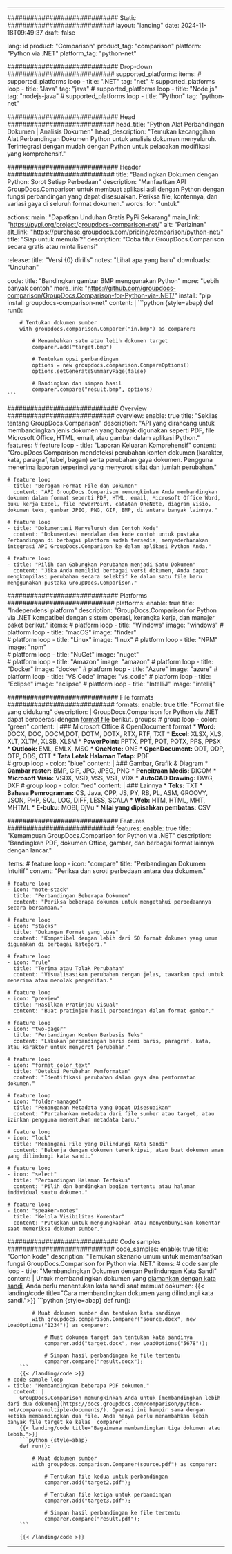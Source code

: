 
---
############################# Static ############################
layout: "landing"
date: 2024-11-18T09:49:37
draft: false

lang: id
product: "Comparison"
product_tag: "comparison"
platform: "Python via .NET"
platform_tag: "python-net"

############################# Drop-down ############################
supported_platforms:
  items:
    # supported_platforms loop
    - title: ".NET"
      tag: "net"
    # supported_platforms loop
    - title: "Java"
      tag: "java"
    # supported_platforms loop
    - title: "Node.js"
      tag: "nodejs-java"
    # supported_platforms loop
    - title: "Python"
      tag: "python-net"

############################# Head ############################
head_title: "Python Alat Perbandingan Dokumen | Analisis Dokumen"
head_description: "Temukan kecanggihan Alat Perbandingan Dokumen Python untuk analisis dokumen menyeluruh. Terintegrasi dengan mudah dengan Python untuk pelacakan modifikasi yang komprehensif."

############################# Header ############################
title: "Bandingkan Dokumen dengan Python: Sorot Setiap Perbedaan"
description: "Manfaatkan API GroupDocs.Comparison untuk membuat aplikasi asli dengan Python dengan fungsi perbandingan yang dapat disesuaikan. Periksa file, kontennya, dan variasi gaya di seluruh format dokumen."
words:
  for: "untuk"

actions:
  main: "Dapatkan Unduhan Gratis PyPi Sekarang"
  main_link: "https://pypi.org/project/groupdocs-comparison-net/"
  alt: "Perizinan"
  alt_link: "https://purchase.groupdocs.com/pricing/comparison/python-net/"
  title: "Siap untuk memulai?"
  description: "Coba fitur GroupDocs.Comparison secara gratis atau minta lisensi"

release:
  title: "Versi {0} dirilis"
  notes: "Lihat apa yang baru"
  downloads: "Unduhan"

code:
  title: "Bandingkan gambar BMP menggunakan Python"
  more: "Lebih banyak contoh"
  more_link: "https://github.com/groupdocs-comparison/GroupDocs.Comparison-for-Python-via-.NET/"
  install: "pip install groupdocs-comparison-net"
  content: |
    ```python {style=abap}
    def run():

        # Tentukan dokumen sumber
        with groupdocs.comparison.Comparer("in.bmp") as comparer:

            # Menambahkan satu atau lebih dokumen target
            comparer.add("target.bmp")

            # Tentukan opsi perbandingan
            options = new groupdocs.comparison.CompareOptions()
            options.setGenerateSummaryPage(false)

            # Bandingkan dan simpan hasil
            comparer.compare("result.bmp", options)
    ```

############################# Overview ############################
overview:
  enable: true
  title: "Sekilas tentang GroupDocs.Comparison"
  description: "API yang dirancang untuk membandingkan jenis dokumen yang banyak digunakan seperti PDF, file Microsoft Office, HTML, email, atau gambar dalam aplikasi Python."
  features:
    # feature loop
    - title: "Laporan Keluaran Komprehensif"
      content: "GroupDocs.Comparison mendeteksi perubahan konten dokumen (karakter, kata, paragraf, tabel, bagan) serta perubahan gaya dokumen. Pengguna menerima laporan terperinci yang menyoroti sifat dan jumlah perubahan."

    # feature loop
    - title: "Beragam Format File dan Dokumen"
      content: "API GroupDocs.Comparison memungkinkan Anda membandingkan dokumen dalam format seperti PDF, HTML, email, Microsoft Office Word, buku kerja Excel, file PowerPoint, catatan OneNote, diagram Visio, dokumen teks, gambar JPEG, PNG, GIF, BMP, di antara banyak lainnya."

    # feature loop
    - title: "Dokumentasi Menyeluruh dan Contoh Kode"
      content: "Dokumentasi mendalam dan kode contoh untuk pustaka Perbandingan di berbagai platform sudah tersedia, menyederhanakan integrasi API GroupDocs.Comparison ke dalam aplikasi Python Anda."

    # feature loop
    - title: "Pilih dan Gabungkan Perubahan menjadi Satu Dokumen"
      content: "Jika Anda memiliki berbagai versi dokumen, Anda dapat mengkompilasi perubahan secara selektif ke dalam satu file baru menggunakan pustaka GroupDocs.Comparison."

############################# Platforms ############################
platforms:
  enable: true
  title: "Independensi platform"
  description: "GroupDocs.Comparison for Python via .NET kompatibel dengan sistem operasi, kerangka kerja, dan manajer paket berikut."
  items:
    # platform loop
    - title: "Windows"
      image: "windows"
    # platform loop
    - title: "macOS"
      image: "finder"      
    # platform loop
    - title: "Linux"
      image: "linux"
    # platform loop
    - title: "NPM"
      image: "npm"  
    # platform loop
    - title: "NuGet"
      image: "nuget"      
    # platform loop
    - title: "Amazon"
      image: "amazon"
    # platform loop
    - title: "Docker"
      image: "docker"
    # platform loop
    - title: "Azure"
      image: "azure"
    # platform loop
    - title: "VS Code"
      image: "vs_code"
    # platform loop
    - title: "Eclipse"
      image: "eclipse"
    # platform loop
    - title: "IntelliJ"
      image: "intellij"

############################# File formats ############################
formats:
  enable: true
  title: "Format file yang didukung"
  description: |
    GroupDocs.Comparison for Python via .NET dapat beroperasi dengan [format file](https://docs.groupdocs.com/comparison/net/supported-document-formats/) berikut.
  groups:
    # group loop
    - color: "green"
      content: |
        ### Microsoft Office & OpenDocument format
        * **Word:** DOCX, DOC, DOCM,DOT, DOTM, DOTX, RTX, RTF, TXT
        * **Excel:** XLSX, XLS, XLT, XLTM, XLSB, XLSM
        * **PowerPoint:** PPTX, PPT, POT, POTX, PPS, PPSX
        * **Outlook:** EML, EMLX, MSG
        * **OneNote:** ONE
        * **OpenDocument:** ODT, ODP, OTP, ODS, OTT
        * **Tata Letak Halaman Tetap:** PDF        
    # group loop
    - color: "blue"
      content: |
        ### Gambar, Grafik & Diagram
        * **Gambar raster:** BMP, GIF, JPG, JPEG, PNG
        * **Pencitraan Medis:** DICOM
        * **Microsoft Visio:** VSDX, VSD, VSS, VST, VDX
        * **AutoCAD Drawing:** DWG, DXF
      # group loop
    - color: "red"
      content: |
        ### Lainnya
        * **Teks:** TXT
        * **Bahasa Pemrograman:** CS, Java, CPP, JS, PY, RB, PL, ASM, GROOVY, JSON, PHP, SQL, LOG, DIFF, LESS, SCALA
        * **Web:** HTM, HTML, MHT, MHTML
        * **E-buku:** MOBI, DjVu
        * **Nilai yang dipisahkan pembatas:** CSV

############################# Features ############################
features:
  enable: true
  title: "Kemampuan GroupDocs.Comparison for Python via .NET"
  description: "Bandingkan PDF, dokumen Office, gambar, dan berbagai format lainnya dengan lancar."

  items:
    # feature loop
    - icon: "compare"
      title: "Perbandingan Dokumen Intuitif"
      content: "Periksa dan soroti perbedaan antara dua dokumen."

    # feature loop
    - icon: "note-stack"
      title: "Perbandingan Beberapa Dokumen"
      content: "Periksa beberapa dokumen untuk mengetahui perbedaannya secara bersamaan."

    # feature loop
    - icon: "stacks"
      title: "Dukungan Format yang Luas"
      content: "Kompatibel dengan lebih dari 50 format dokumen yang umum digunakan di berbagai kategori."

    # feature loop
    - icon: "rule"
      title: "Terima atau Tolak Perubahan"
      content: "Visualisasikan perubahan dengan jelas, tawarkan opsi untuk menerima atau menolak pengeditan."

    # feature loop
    - icon: "preview"
      title: "Hasilkan Pratinjau Visual"
      content: "Buat pratinjau hasil perbandingan dalam format gambar."

    # feature loop
    - icon: "two-pager"
      title: "Perbandingan Konten Berbasis Teks"
      content: "Lakukan perbandingan baris demi baris, paragraf, kata, atau karakter untuk menyorot perubahan."

    # feature loop
    - icon: "format_color_text"
      title: "Deteksi Perubahan Pemformatan"
      content: "Identifikasi perubahan dalam gaya dan pemformatan dokumen."

    # feature loop
    - icon: "folder-managed"
      title: "Penanganan Metadata yang Dapat Disesuaikan"
      content: "Pertahankan metadata dari file sumber atau target, atau izinkan pengguna menentukan metadata baru."

    # feature loop
    - icon: "lock"
      title: "Menangani File yang Dilindungi Kata Sandi"
      content: "Bekerja dengan dokumen terenkripsi, atau buat dokumen aman yang dilindungi kata sandi."

    # feature loop
    - icon: "select"
      title: "Perbandingan Halaman Terfokus"
      content: "Pilih dan bandingkan bagian tertentu atau halaman individual suatu dokumen."

    # feature loop
    - icon: "speaker-notes"
      title: "Kelola Visibilitas Komentar"
      content: "Putuskan untuk mengungkapkan atau menyembunyikan komentar saat memeriksa dokumen sumber."

############################# Code samples ############################
code_samples:
  enable: true
  title: "Contoh kode"
  description: "Temukan skenario umum untuk memanfaatkan fungsi GroupDocs.Comparison for Python via .NET."
  items:
    # code sample loop
    - title: "Membandingkan Dokumen dengan Perlindungan Kata Sandi"
      content: |
        Untuk membandingkan dokumen yang [diamankan dengan kata sandi](https://docs.groupdocs.com/comparison/python-net/load-password-protected-documents/), Anda perlu menentukan kata sandi saat memuat dokumen:
        {{< landing/code title="Cara membandingkan dokumen yang dilindungi kata sandi.">}}
        ```python {style=abap}
        def run():

            # Muat dokumen sumber dan tentukan kata sandinya
            with groupdocs.comparison.Comparer("source.docx", new LoadOptions("1234")) as comparer:

                # Muat dokumen target dan tentukan kata sandinya
                comparer.add("target.docx", new LoadOptions("5678"));

                # Simpan hasil perbandingan ke file tertentu
                comparer.compare("result.docx");
        ```
        {{< /landing/code >}}
    # code sample loop
    - title: "Membandingkan beberapa PDF dokumen."
      content: |
        GroupDocs.Comparison memungkinkan Anda untuk [membandingkan lebih dari dua dokumen](https://docs.groupdocs.com/comparison/python-net/compare-multiple-documents/). Operasi ini hampir sama dengan ketika membandingkan dua file. Anda hanya perlu menambahkan lebih banyak file target ke kelas `comparer`.
        {{< landing/code title="Bagaimana membandingkan tiga dokumen atau lebih.">}}
        ```python {style=abap}
        def run():

            # Muat dokumen sumber
            with groupdocs.comparison.Comparer(source.pdf") as comparer:

                # Tentukan file kedua untuk perbandingan
                comparer.add("target2.pdf");

                # Tentukan file ketiga untuk perbandingan
                comparer.add("target3.pdf");

                # Simpan hasil perbandingan ke file tertentu
                comparer.compare("result.pdf");
        ```

        {{< /landing/code >}}

---